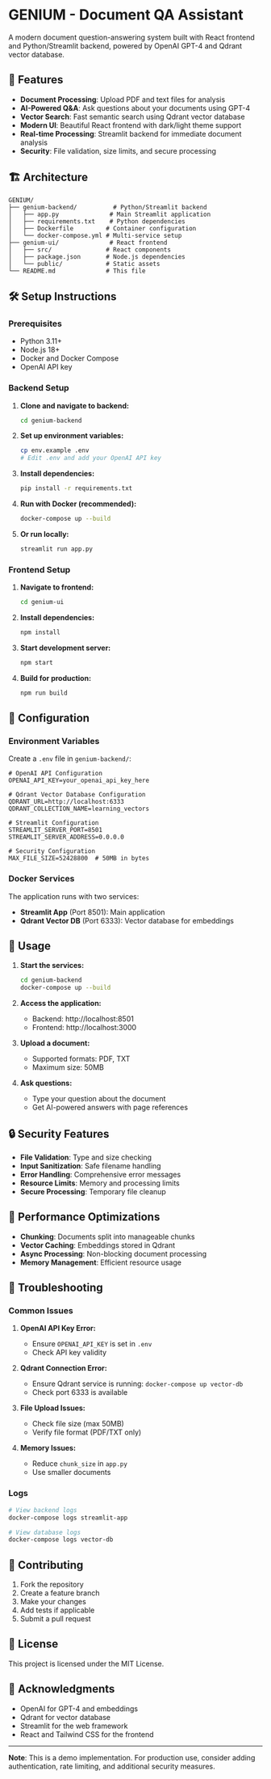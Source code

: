 # GENIUM - Document QA Assistant

A modern document question-answering system built with React frontend and Python/Streamlit backend, powered by OpenAI GPT-4 and Qdrant vector database.

## 🚀 Features

- **Document Processing**: Upload PDF and text files for analysis
- **AI-Powered Q&A**: Ask questions about your documents using GPT-4
- **Vector Search**: Fast semantic search using Qdrant vector database
- **Modern UI**: Beautiful React frontend with dark/light theme support
- **Real-time Processing**: Streamlit backend for immediate document analysis
- **Security**: File validation, size limits, and secure processing

## 🏗️ Architecture

```
GENIUM/
├── genium-backend/          # Python/Streamlit backend
│   ├── app.py              # Main Streamlit application
│   ├── requirements.txt    # Python dependencies
│   ├── Dockerfile         # Container configuration
│   └── docker-compose.yml # Multi-service setup
├── genium-ui/              # React frontend
│   ├── src/               # React components
│   ├── package.json       # Node.js dependencies
│   └── public/            # Static assets
└── README.md              # This file
```

## 🛠️ Setup Instructions

### Prerequisites

- Python 3.11+
- Node.js 18+
- Docker and Docker Compose
- OpenAI API key

### Backend Setup

1. **Clone and navigate to backend:**
   ```bash
   cd genium-backend
   ```

2. **Set up environment variables:**
   ```bash
   cp env.example .env
   # Edit .env and add your OpenAI API key
   ```

3. **Install dependencies:**
   ```bash
   pip install -r requirements.txt
   ```

4. **Run with Docker (recommended):**
   ```bash
   docker-compose up --build
   ```

5. **Or run locally:**
   ```bash
   streamlit run app.py
   ```

### Frontend Setup

1. **Navigate to frontend:**
   ```bash
   cd genium-ui
   ```

2. **Install dependencies:**
   ```bash
   npm install
   ```

3. **Start development server:**
   ```bash
   npm start
   ```

4. **Build for production:**
   ```bash
   npm run build
   ```

## 🔧 Configuration

### Environment Variables

Create a `.env` file in `genium-backend/`:

```env
# OpenAI API Configuration
OPENAI_API_KEY=your_openai_api_key_here

# Qdrant Vector Database Configuration
QDRANT_URL=http://localhost:6333
QDRANT_COLLECTION_NAME=learning_vectors

# Streamlit Configuration
STREAMLIT_SERVER_PORT=8501
STREAMLIT_SERVER_ADDRESS=0.0.0.0

# Security Configuration
MAX_FILE_SIZE=52428800  # 50MB in bytes
```

### Docker Services

The application runs with two services:

- **Streamlit App** (Port 8501): Main application
- **Qdrant Vector DB** (Port 6333): Vector database for embeddings

## 📖 Usage

1. **Start the services:**
   ```bash
   cd genium-backend
   docker-compose up --build
   ```

2. **Access the application:**
   - Backend: http://localhost:8501
   - Frontend: http://localhost:3000

3. **Upload a document:**
   - Supported formats: PDF, TXT
   - Maximum size: 50MB

4. **Ask questions:**
   - Type your question about the document
   - Get AI-powered answers with page references

## 🔒 Security Features

- **File Validation**: Type and size checking
- **Input Sanitization**: Safe filename handling
- **Error Handling**: Comprehensive error messages
- **Resource Limits**: Memory and processing limits
- **Secure Processing**: Temporary file cleanup

## 🚀 Performance Optimizations

- **Chunking**: Documents split into manageable chunks
- **Vector Caching**: Embeddings stored in Qdrant
- **Async Processing**: Non-blocking document processing
- **Memory Management**: Efficient resource usage

## 🐛 Troubleshooting

### Common Issues

1. **OpenAI API Key Error:**
   - Ensure `OPENAI_API_KEY` is set in `.env`
   - Check API key validity

2. **Qdrant Connection Error:**
   - Ensure Qdrant service is running: `docker-compose up vector-db`
   - Check port 6333 is available

3. **File Upload Issues:**
   - Check file size (max 50MB)
   - Verify file format (PDF/TXT only)

4. **Memory Issues:**
   - Reduce `chunk_size` in `app.py`
   - Use smaller documents

### Logs

```bash
# View backend logs
docker-compose logs streamlit-app

# View database logs
docker-compose logs vector-db
```

## 🤝 Contributing

1. Fork the repository
2. Create a feature branch
3. Make your changes
4. Add tests if applicable
5. Submit a pull request

## 📄 License

This project is licensed under the MIT License.

## 🙏 Acknowledgments

- OpenAI for GPT-4 and embeddings
- Qdrant for vector database
- Streamlit for the web framework
- React and Tailwind CSS for the frontend

---

**Note**: This is a demo implementation. For production use, consider adding authentication, rate limiting, and additional security measures.
